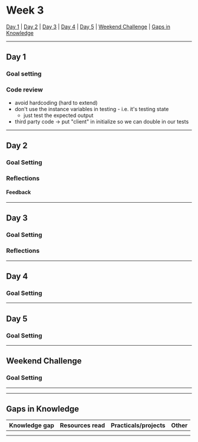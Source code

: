 # Week 3

[Day 1](#day-1) | [Day 2](#day-2) | [Day 3](#day-3) | [Day 4](#day-4) | [Day 5](#day-5) | [Weekend Challenge](#weekend-challenge) | [Gaps in Knowledge](#gaps-in-knowledge) 



---------

## Day 1

### Goal setting


### Code review
- avoid hardcoding (hard to extend)
- don't use the instance variables in testing - i.e. it's testing state
  - just test the expected output
- third party code -> put "client" in initialize so we can double in our tests

----------

## Day 2

### Goal Setting

### Reflections

#### Feedback


----------

## Day 3

### Goal Setting


### Reflections


-----------

## Day 4

### Goal Setting



-----------  

## Day 5

### Goal Setting


-----------

## Weekend Challenge  

### Goal Setting 

  
------------------  
------------------  
  
  ## Gaps in Knowledge
  
| Knowledge gap | Resources read | Practicals/projects | Other |
| --- | --- | --- | --- |
|  | |  |  |
|  | | | |
